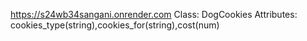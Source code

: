 https://s24wb34sangani.onrender.com
Class: DogCookies
Attributes: cookies_type(string),cookies_for(string),cost(num)